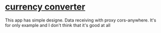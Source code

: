 # [currency converter](https://vvaleri.github.io/converter) 


This app has simple designe. 
Data receiving with proxy cors-anywhere. It's for only example and I don't think that it's good at all

